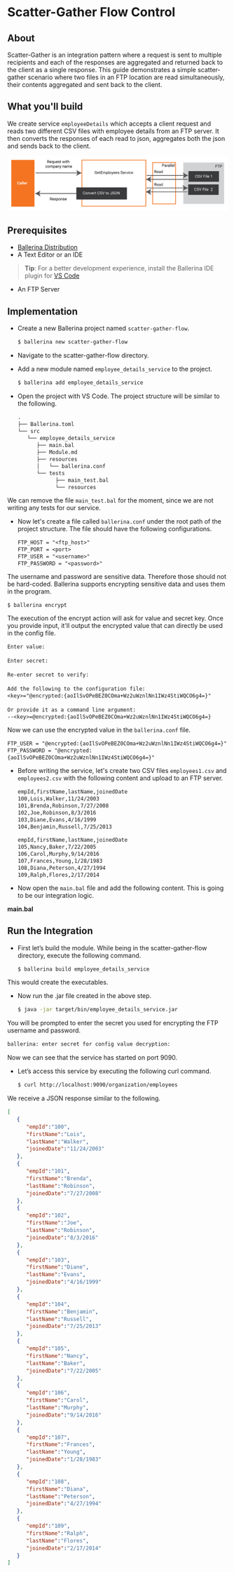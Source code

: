 # Scatter-Gather Flow Control

## About

Scatter-Gather is an integration pattern where a request is sent to multiple recipients and each of the responses are aggregated and returned back to the client as a single response. This guide demonstrates a simple scatter-gather scenario where two files in an FTP location are read simultaneously, their contents aggregated and sent back to the client.

## What you'll build

We create service `employeeDetails` which accepts a client request and reads two different CSV files with employee details from an FTP server. It then converts the responses of each read to json, aggregates both the json and sends back to the client.

![scatter-gather](../../../../assets/img/scatter_gather.jpg)

## Prerequisites

- [Ballerina Distribution](https://ballerina.io/learn/getting-started/)
- A Text Editor or an IDE 
> **Tip**: For a better development experience, install the Ballerina IDE plugin for [VS Code](https://marketplace.visualstudio.com/items?itemName=ballerina.ballerina)
- An FTP Server

## Implementation

* Create a new Ballerina project named `scatter-gather-flow`.

   ```bash
   $ ballerina new scatter-gather-flow
   ```

* Navigate to the scatter-gather-flow directory.

* Add a new module named `employee_details_service` to the project.

   ```bash
   $ ballerina add employee_details_service
   ```

* Open the project with VS Code. The project structure will be similar to the following.

   ```shell
   .
   ├── Ballerina.toml
   └── src
      └── employee_details_service
         ├── main.bal
         ├── Module.md
         ├── resources
         │   └── ballerina.conf
         └── tests
               ├── main_test.bal
               └── resources
   ```
We can remove the file `main_test.bal` for the moment, since we are not writing any tests for our service.

* Now let's create a file called `ballerina.conf` under the root path of the project structure. The file should have the following configurations.

   ```
   FTP_HOST = "<ftp_host>"
   FTP_PORT = <port>
   FTP_USER = "<username>"
   FTP_PASSWORD = "<password>"
   ```

The username and password are sensitive data. Therefore those should not be hard-coded. Ballerina supports encrypting sensitive data and uses them in the program.

```shell
$ ballerina encrypt
```

The execution of the encrypt action will ask for value and secret key. Once you provide input, it'll output the encrypted value that can directly be used in the config file.

```shell
Enter value:

Enter secret:

Re-enter secret to verify:

Add the following to the configuration file:
<key>="@encrypted:{aoIlSvOPeBEZ0COma+Wz2uWznlNn1IWz4StiWQCO6g4=}"

Or provide it as a command line argument:
--<key>=@encrypted:{aoIlSvOPeBEZ0COma+Wz2uWznlNn1IWz4StiWQCO6g4=}
```

Now we can use the encrypted value in the `ballerina.conf` file.

```
FTP_USER = "@encrypted:{aoIlSvOPeBEZ0COma+Wz2uWznlNn1IWz4StiWQCO6g4=}"
FTP_PASSWORD = "@encrypted:{aoIlSvOPeBEZ0COma+Wz2uWznlNn1IWz4StiWQCO6g4=}"
```

* Before writing the service, let's create two CSV files `employees1.csv` and `employees2.csv` with the following content and upload to an FTP server.

   ```csv
   empId,firstName,lastName,joinedDate
   100,Lois,Walker,11/24/2003
   101,Brenda,Robinson,7/27/2008
   102,Joe,Robinson,8/3/2016
   103,Diane,Evans,4/16/1999
   104,Benjamin,Russell,7/25/2013
   ```

   ```csv
   empId,firstName,lastName,joinedDate
   105,Nancy,Baker,7/22/2005
   106,Carol,Murphy,9/14/2016
   107,Frances,Young,1/28/1983
   108,Diana,Peterson,4/27/1994
   109,Ralph,Flores,2/17/2014
   ```

* Now open the `main.bal` file and add the following content. This is going to be our integration logic.

**main.bal**

<!-- INCLUDE_CODE: src/employee_details_service/main.bal -->


## Run the Integration

* First let’s build the module. While being in the scatter-gather-flow directory, execute the following command.

   ```bash
   $ ballerina build employee_details_service
   ```

This would create the executables. 

* Now run the .jar file created in the above step.

   ```bash
   $ java -jar target/bin/employee_details_service.jar
   ```
You will be prompted to enter the secret you used for encrypting the FTP username and password.

```bash
ballerina: enter secret for config value decryption:
```
Now we can see that the service has started on port 9090. 

* Let’s access this service by executing the following curl command.

   ```bash
   $ curl http://localhost:9090/organization/employees
   ```

We receive a JSON response similar to the following.

```json
[
   {
      "empId":"100",
      "firstName":"Lois",
      "lastName":"Walker",
      "joinedDate":"11/24/2003"
   },
   {
      "empId":"101",
      "firstName":"Brenda",
      "lastName":"Robinson",
      "joinedDate":"7/27/2008"
   },
   {
      "empId":"102",
      "firstName":"Joe",
      "lastName":"Robinson",
      "joinedDate":"8/3/2016"
   },
   {
      "empId":"103",
      "firstName":"Diane",
      "lastName":"Evans",
      "joinedDate":"4/16/1999"
   },
   {
      "empId":"104",
      "firstName":"Benjamin",
      "lastName":"Russell",
      "joinedDate":"7/25/2013"
   },
   {
      "empId":"105",
      "firstName":"Nancy",
      "lastName":"Baker",
      "joinedDate":"7/22/2005"
   },
   {
      "empId":"106",
      "firstName":"Carol",
      "lastName":"Murphy",
      "joinedDate":"9/14/2016"
   },
   {
      "empId":"107",
      "firstName":"Frances",
      "lastName":"Young",
      "joinedDate":"1/28/1983"
   },
   {
      "empId":"108",
      "firstName":"Diana",
      "lastName":"Peterson",
      "joinedDate":"4/27/1994"
   },
   {
      "empId":"109",
      "firstName":"Ralph",
      "lastName":"Flores",
      "joinedDate":"2/17/2014"
   }
]
```

